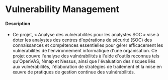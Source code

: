# Vulnerability Management

#### Description

- Ce projet, « Analyse des vulnérabilités pour les analystes SOC » vise à doter les analystes des centres d'opérations de sécurité (SOC) des connaissances et compétences essentielles pour gérer efficacement les vulnérabilités de l'environnement informatique d'une organisation. Ce projet couvre l'analyse des vulnérabilités à l'aide d'outils reconnus tels qu'OpenVAS, Nmap et Nessus, ainsi que l'évaluation des risques liés aux vulnérabilités, l'élaboration de stratégies de traitement et la mise en œuvre de pratiques de gestion continue des vulnérabilités.
